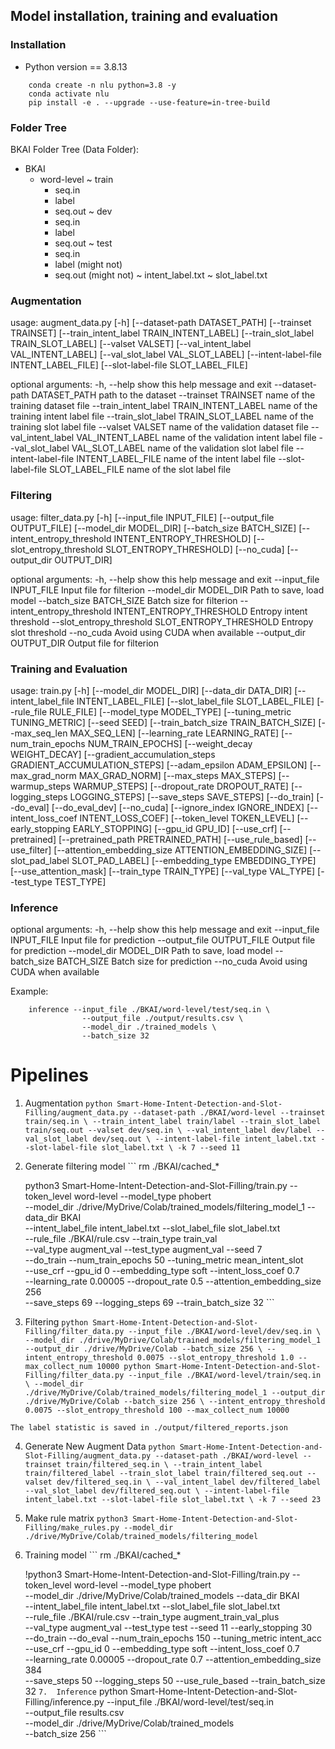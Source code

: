 ## Model installation, training and evaluation

### Installation
- Python version == 3.8.13

```
    conda create -n nlu python=3.8 -y
    conda activate nlu
    pip install -e . --upgrade --use-feature=in-tree-build
```

### Folder Tree
BKAI Folder Tree (Data Folder):
- BKAI
    + word-level
      ~ train
        + seq.in
        + label
        + seq.out
      ~ dev
        + seq.in
        + label
        + seq.out
      ~ test
        + seq.in
        + label (might not)
        + seq.out (might not)
      ~ intent_label.txt
      ~ slot_label.txt

### Augmentation
usage: augment_data.py [-h] [--dataset-path DATASET_PATH]
                       [--trainset TRAINSET]
                       [--train_intent_label TRAIN_INTENT_LABEL]
                       [--train_slot_label TRAIN_SLOT_LABEL]
                       [--valset VALSET]
                       [--val_intent_label VAL_INTENT_LABEL]
                       [--val_slot_label VAL_SLOT_LABEL]
                       [--intent-label-file INTENT_LABEL_FILE]
                       [--slot-label-file SLOT_LABEL_FILE]

optional arguments:
  -h, --help            show this help message and exit
  --dataset-path DATASET_PATH
                        path to the dataset
  --trainset TRAINSET   name of the training dataset file
  --train_intent_label TRAIN_INTENT_LABEL
                        name of the training intent label file
  --train_slot_label TRAIN_SLOT_LABEL
                        name of the training slot label file
  --valset VALSET       name of the validation dataset file
  --val_intent_label VAL_INTENT_LABEL
                        name of the validation intent label file
  --val_slot_label VAL_SLOT_LABEL
                        name of the validation slot label file
  --intent-label-file INTENT_LABEL_FILE
                        name of the intent label file
  --slot-label-file SLOT_LABEL_FILE
                        name of the slot label file

### Filtering
usage: filter_data.py [-h] [--input_file INPUT_FILE] [--output_file OUTPUT_FILE]
                      [--model_dir MODEL_DIR] [--batch_size BATCH_SIZE]
                      [--intent_entropy_threshold INTENT_ENTROPY_THRESHOLD]
                      [--slot_entropy_threshold SLOT_ENTROPY_THRESHOLD] [--no_cuda]
                      [--output_dir OUTPUT_DIR]

optional arguments:
  -h, --help            show this help message and exit
  --input_file INPUT_FILE
                        Input file for filterion
  --model_dir MODEL_DIR
                        Path to save, load model
  --batch_size BATCH_SIZE
                        Batch size for filterion
  --intent_entropy_threshold INTENT_ENTROPY_THRESHOLD
                        Entropy intent threshold
  --slot_entropy_threshold SLOT_ENTROPY_THRESHOLD
                        Entropy slot threshold
  --no_cuda             Avoid using CUDA when available
  --output_dir OUTPUT_DIR
                        Output file for filterion

### Training and Evaluation
usage: train.py [-h]
                [--model_dir MODEL_DIR]
                [--data_dir DATA_DIR]
                [--intent_label_file INTENT_LABEL_FILE]
                [--slot_label_file SLOT_LABEL_FILE]
                [--rule_file RULE_FILE]
                [--model_type MODEL_TYPE]
                [--tuning_metric TUNING_METRIC]
                [--seed SEED]
                [--train_batch_size TRAIN_BATCH_SIZE]
                [--max_seq_len MAX_SEQ_LEN]
                [--learning_rate LEARNING_RATE]
                [--num_train_epochs NUM_TRAIN_EPOCHS]
                [--weight_decay WEIGHT_DECAY]
                [--gradient_accumulation_steps GRADIENT_ACCUMULATION_STEPS]
                [--adam_epsilon ADAM_EPSILON]
                [--max_grad_norm MAX_GRAD_NORM]
                [--max_steps MAX_STEPS]
                [--warmup_steps WARMUP_STEPS]
                [--dropout_rate DROPOUT_RATE]
                [--logging_steps LOGGING_STEPS]
                [--save_steps SAVE_STEPS]
                [--do_train]
                [--do_eval]
                [--do_eval_dev]
                [--no_cuda]
                [--ignore_index IGNORE_INDEX]
                [--intent_loss_coef INTENT_LOSS_COEF]
                [--token_level TOKEN_LEVEL]
                [--early_stopping EARLY_STOPPING]
                [--gpu_id GPU_ID]
                [--use_crf]
                [--pretrained]
                [--pretrained_path PRETRAINED_PATH]
                [--use_rule_based]
                [--use_filter]
                [--attention_embedding_size ATTENTION_EMBEDDING_SIZE]
                [--slot_pad_label SLOT_PAD_LABEL]
                [--embedding_type EMBEDDING_TYPE]
                [--use_attention_mask]
                [--train_type TRAIN_TYPE]
                [--val_type VAL_TYPE]
                [--test_type TEST_TYPE]


### Inference
optional arguments:
  -h, --help            show this help message and exit
  --input_file INPUT_FILE
                        Input file for prediction
  --output_file OUTPUT_FILE
                        Output file for prediction
  --model_dir MODEL_DIR
                        Path to save, load model
  --batch_size BATCH_SIZE
                        Batch size for prediction
  --no_cuda             Avoid using CUDA when available

Example:
```
    inference --input_file ./BKAI/word-level/test/seq.in \
                --output_file ./output/results.csv \
                --model_dir ./trained_models \
                --batch_size 32
```

# Pipelines
   1. Augmentation
    ```
        python Smart-Home-Intent-Detection-and-Slot-Filling/augment_data.py --dataset-path ./BKAI/word-level --trainset train/seq.in \
        --train_intent_label train/label --train_slot_label train/seq.out --valset dev/seq.in \
        --val_intent_label dev/label --val_slot_label dev/seq.out \
        --intent-label-file intent_label.txt --slot-label-file slot_label.txt \
        -k 7 --seed 11
    ```

   2. Generate filtering model
    ```
        rm ./BKAI/cached_*
        
        python3 Smart-Home-Intent-Detection-and-Slot-Filling/train.py --token_level word-level --model_type phobert \
        --model_dir ./drive/MyDrive/Colab/trained_models/filtering_model_1 --data_dir BKAI \
        --intent_label_file intent_label.txt --slot_label_file slot_label.txt \
        --rule_file ./BKAI/rule.csv --train_type train_val \
        --val_type augment_val --test_type augment_val --seed 7 \
        --do_train --num_train_epochs 50 --tuning_metric mean_intent_slot \
        --use_crf --gpu_id 0 --embedding_type soft --intent_loss_coef 0.7 \
        --learning_rate 0.00005 --dropout_rate 0.5 --attention_embedding_size 256 \
        --save_steps 69 --logging_steps 69 --train_batch_size 32
    ```
   3. Filtering
    ```
        python Smart-Home-Intent-Detection-and-Slot-Filling/filter_data.py --input_file ./BKAI/word-level/dev/seq.in \
        --model_dir ./drive/MyDrive/Colab/trained_models/filtering_model_1 --output_dir ./drive/MyDrive/Colab --batch_size 256 \
        --intent_entropy_threshold 0.0075 --slot_entropy_threshold 1.0 --max_collect_num 10000
        python Smart-Home-Intent-Detection-and-Slot-Filling/filter_data.py --input_file ./BKAI/word-level/train/seq.in \
        --model_dir ./drive/MyDrive/Colab/trained_models/filtering_model_1 --output_dir ./drive/MyDrive/Colab --batch_size 256 \
        --intent_entropy_threshold 0.0075 --slot_entropy_threshold 100 --max_collect_num 10000
    ```

    The label statistic is saved in ./output/filtered_reports.json

   4.  Generate New Augment Data
    ```
        python Smart-Home-Intent-Detection-and-Slot-Filling/augment_data.py --dataset-path ./BKAI/word-level --trainset train/filtered_seq.in \
        --train_intent_label train/filtered_label --train_slot_label train/filtered_seq.out --valset dev/filtered_seq.in \
        --val_intent_label dev/filtered_label --val_slot_label dev/filtered_seq.out \
        --intent-label-file intent_label.txt --slot-label-file slot_label.txt \
        -k 7 --seed 23
    ```
   5.  Make rule matrix
    ```
       python3 Smart-Home-Intent-Detection-and-Slot-Filling/make_rules.py --model_dir ./drive/MyDrive/Colab/trained_models/filtering_model
    ```

   6.  Training model
    ```
        rm ./BKAI/cached_*

        !python3 Smart-Home-Intent-Detection-and-Slot-Filling/train.py --token_level word-level --model_type phobert \
        --model_dir ./drive/MyDrive/Colab/trained_models --data_dir BKAI \
        --intent_label_file intent_label.txt --slot_label_file slot_label.txt \
        --rule_file ./BKAI/rule.csv --train_type augment_train_val_plus \
        --val_type augment_val --test_type test --seed 11 --early_stopping 30\
        --do_train --do_eval --num_train_epochs 150 --tuning_metric intent_acc \
        --use_crf --gpu_id 0 --embedding_type soft --intent_loss_coef 0.7 \
        --learning_rate 0.00005 --dropout_rate 0.7 --attention_embedding_size 384 \
        --save_steps 50 --logging_steps 50 --use_rule_based --train_batch_size 32 
    ```
    7.  Inference
    ```
        python Smart-Home-Intent-Detection-and-Slot-Filling/inference.py --input_file ./BKAI/word-level/test/seq.in \
                --output_file results.csv \
                --model_dir ./drive/MyDrive/Colab/trained_models \
                --batch_size 256
    ```